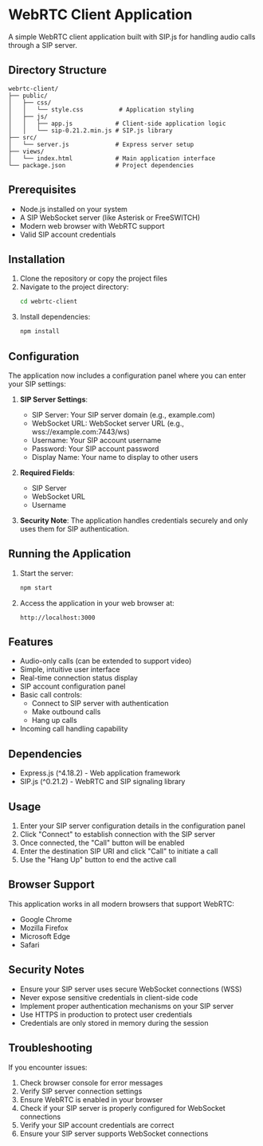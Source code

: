 # WebRTC Client Application

A simple WebRTC client application built with SIP.js for handling audio calls through a SIP server.

## Directory Structure

```
webrtc-client/
├── public/
│   ├── css/
│   │   └── style.css          # Application styling
│   ├── js/
│   │   ├── app.js            # Client-side application logic
│   │   └── sip-0.21.2.min.js # SIP.js library
├── src/
│   └── server.js             # Express server setup
├── views/
│   └── index.html            # Main application interface
└── package.json              # Project dependencies
```

## Prerequisites

- Node.js installed on your system
- A SIP WebSocket server (like Asterisk or FreeSWITCH)
- Modern web browser with WebRTC support
- Valid SIP account credentials

## Installation

1. Clone the repository or copy the project files
2. Navigate to the project directory:
   ```bash
   cd webrtc-client
   ```
3. Install dependencies:
   ```bash
   npm install
   ```

## Configuration

The application now includes a configuration panel where you can enter your SIP settings:

1. **SIP Server Settings**:
   - SIP Server: Your SIP server domain (e.g., example.com)
   - WebSocket URL: WebSocket server URL (e.g., wss://example.com:7443/ws)
   - Username: Your SIP account username
   - Password: Your SIP account password
   - Display Name: Your name to display to other users

2. **Required Fields**:
   - SIP Server
   - WebSocket URL
   - Username

3. **Security Note**: The application handles credentials securely and only uses them for SIP authentication.

## Running the Application

1. Start the server:
   ```bash
   npm start
   ```
2. Access the application in your web browser at:
   ```
   http://localhost:3000
   ```

## Features

- Audio-only calls (can be extended to support video)
- Simple, intuitive user interface
- Real-time connection status display
- SIP account configuration panel
- Basic call controls:
  - Connect to SIP server with authentication
  - Make outbound calls
  - Hang up calls
- Incoming call handling capability

## Dependencies

- Express.js (^4.18.2) - Web application framework
- SIP.js (^0.21.2) - WebRTC and SIP signaling library

## Usage

1. Enter your SIP server configuration details in the configuration panel
2. Click "Connect" to establish connection with the SIP server
3. Once connected, the "Call" button will be enabled
4. Enter the destination SIP URI and click "Call" to initiate a call
5. Use the "Hang Up" button to end the active call

## Browser Support

This application works in all modern browsers that support WebRTC:
- Google Chrome
- Mozilla Firefox
- Microsoft Edge
- Safari

## Security Notes

- Ensure your SIP server uses secure WebSocket connections (WSS)
- Never expose sensitive credentials in client-side code
- Implement proper authentication mechanisms on your SIP server
- Use HTTPS in production to protect user credentials
- Credentials are only stored in memory during the session

## Troubleshooting

If you encounter issues:
1. Check browser console for error messages
2. Verify SIP server connection settings
3. Ensure WebRTC is enabled in your browser
4. Check if your SIP server is properly configured for WebSocket connections
5. Verify your SIP account credentials are correct
6. Ensure your SIP server supports WebSocket connections 
